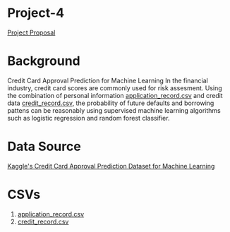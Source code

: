 # Project-4
[Project Proposal](https://docs.google.com/document/d/13jzh5GitPx-FSpSME1IUk7DL0JOcLpmYqXXHkqt1ff8/edit?usp=sharing)

# Background
Credit Card Approval Prediction for Machine Learning 
In the financial industry, credit card scores are commonly used for risk assesment. Using the combination of personal information [application_record.csv](https://github.com/zthansen86/Project-4/blob/main/Resources/application_record.csv) and credit data [credit_record.csv](https://github.com/zthansen86/Project-4/blob/main/Resources/credit_record.csv), the probability of future defaults and borrowing pattens can be reasonably using supervised machine learning algorithms such as logistic regression and random forest classifier.  

# Data Source 
[Kaggle's Credit Card Approval Prediction Dataset for Machine Learning](https://www.kaggle.com/datasets/rikdifos/credit-card-approval-prediction)

# CSVs
1. [application_record.csv](https://github.com/zthansen86/Project-4/blob/main/Resources/application_record.csv)
2. [credit_record.csv](https://github.com/zthansen86/Project-4/blob/main/Resources/credit_record.csv)

